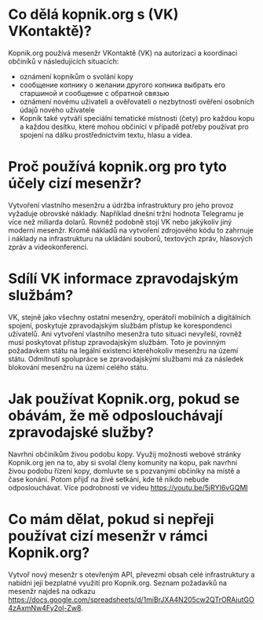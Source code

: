# Co dělá kopnik.org s (VK) VKontaktě)?

Kopnik.org používá mesenžr VKontaktě (VK) na autorizaci a koordinaci občiníků v následujících situacích:

- oznámení kopníkům o svolání kopy
- сообщение копнику о желании другого копника выбрать его старшиной и сообщение с обратной связью
- oznámení novému uživateli a ověřovateli o nezbytnosti ověření osobních údajů nového uživatele
- Kopník také vytváří speciální tematické místnosti (čety) pro každou kopu a každou desítku, které mohou občiníci v případě potřeby používat pro spojení na dálku prostřednictvím textu, hlasu a videa.

# Proč používá kopnik.org pro tyto účely cizí mesenžr?

Vytvoření vlastního mesenžru a údržba infrastruktury pro jeho provoz vyžaduje obrovské náklady. Například dnešní tržní hodnota Telegramu je více než miliarda dolarů. Rovněž podobně stojí VK nebo jakýkoliv jiný moderní mesenžr. Kromě nákladů na vytvoření zdrojového kódu to zahrnuje i náklady na infrastrukturu na ukládání souborů, textových zpráv, hlasových zpráv a videokonferencí.

# Sdílí VK informace zpravodajským službám?

VK, stejně jako všechny ostatní mesenžry, operátoři mobilních a digitálních spojení, poskytuje zpravodajským službám přístup ke korespondenci uživatelů. Ani vytvoření vlastního mesenžra tuto situaci nevyřeší, rovněž musí poskytovat přístup zpravodajským službám. Toto je povinným požadavkem státu na legální existenci kteréhokoliv mesenžru na území státu. Odmítnutí spolupráce se zpravodajskými službami má za následek blokování mesenžru na území celého státu.

# Jak používat Kopnik.org, pokud se obávám, že mě odposlouchávají zpravodajské služby?

Navrhni občiníkům živou podobu kopy. Využij možnosti webové stránky Kopnik.org jen na to, aby si svolal členy komunity na kopu, pak navrhni živou podobu řízení kopy, domluvte se s pozvanými občiníky na místě a čase konání. Potom přijď na živé setkání, kde tě nikdo nebude odposlouchávat. Více podrobností ve videu https://youtu.be/5jRYI6vGQMI

# Co mám dělat, pokud si nepřeji používat cizí mesenžr v rámci Kopnik.org?

Vytvoř nový mesenžr s otevřeným API, převezmi obsah celé infrastruktury a nabídni její bezplatné využití pro Kopnik.org. Seznam požadavků na mesenžr najdeš na odkazu https://docs.google.com/spreadsheets/d/1miBrJXA4N205cw2QTrORAjutGO4zAxmNw4Fy2ol-Zw8.

